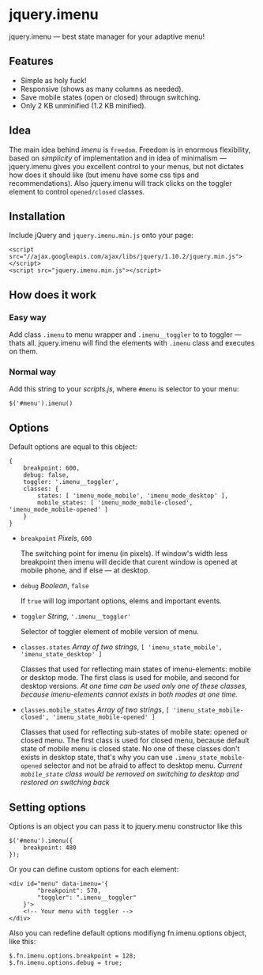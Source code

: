 jquery.imenu
============================================================

jquery.imenu — best state manager for your adaptive menu!

## Features

* Simple as holy fuck!
* Responsive (shows as many columns as needed).
* Save mobile states (open or closed) througn switching.
* Only 2 KB unminified (1.2 KB minified).


## Idea

The main idea behind *imenu* is `freedom`. Freedom is in enormous
flexibility, based on *simplicity* of implementation and in idea of
minimalism — jquery.imenu gives you excellent control to your menus,
but not dictates how does it should like (but imenu have some css
tips and recommendations). Also jquery.imenu will track clicks on the
toggler element to control `opened/closed` classes.

## Installation

Include jQuery and `jquery.imenu.min.js` onto your page:

    <script src="//ajax.googleapis.com/ajax/libs/jquery/1.10.2/jquery.min.js"></script>
    <script src="jquery.imenu.min.js"></script>

## How does it work

### Easy way

Add class `.imenu` to menu wrapper and `.imenu__toggler` to to toggler
— thats all. jquery.imenu will find the elements with `.imenu` class
and executes on them.

### Normal way

Add this string to your *scripts.js*, where `#menu` is selector to your menu:

    $('#menu').imenu()

## Options

Default options are equal to this object:

    {
        breakpoint: 600,
        debug: false,
        toggler: '.imenu__toggler',
        classes: {
            states: [ 'imenu_mode_mobile', 'imenu_mode_desktop' ],
            mobile_states: [ 'imenu_mode_mobile-closed', 'imenu_mode_mobile-opened' ]
        }
    }

* `breakpoint` *Pixels*, `600`  
    
    The switching point for imenu (in pixels). If window's width less
    breakpoint then imenu will decide that curent window is opened
    at mobile phone, and if else — at desktop.

* `debug` *Boolean*, `false`  

    If `true` will log important options, elems and important
    events.

* `toggler` *String*, `'.imenu__toggler'`  

    Selector of toggler element of mobile version of menu.

* `classes.states` *Array of two strings*, `[ 'imenu_state_mobile', 'imenu_state_desktop' ]`  
    
    Classes that used for reflecting main states of imenu-elements:
    mobile or desktop mode. The first class is used for mobile, and
    second for desktop versions. *At one time can be used only one of
    these classes, because imenu-elements cannot exists in both modes
    at one time.*

* `classes.mobile_states` *Array of two strings*, `[ 'imenu_state_mobile-closed', 'imenu_state_mobile-opened' ]`  

    Classes that used for reflecting sub-states of mobile state:
    opened or closed menu. The first class is used for closed menu,
    because default state of mobile menu is closed state. No one of
    these classes don't exists in desktop state, that's why you can
    use `.imenu_state_mobile-opened` selector and not be afraid to
    affect to desktop menu. *Current `mobile_state` class would be
    removed on switching to desktop and restored on switching back*

## Setting options

Options is an object you can pass it to jquery.menu constructor like this

    $('#menu').imenu({
        breakpoint: 480
    });

Or you can define custom options for each element:

    <div id="menu" data-imenu='{
            "breakpoint": 570,
            "toggler": ".imenu__toggler"
        }'>
        <!-- Your menu with toggler -->
    </div>

Also you can redefine default options modifiyng fn.imenu.options object, like this:

    $.fn.imenu.options.breakpoint = 128;
    $.fn.imenu.options.debug = true;

